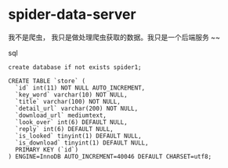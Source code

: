 # spider-data-server

我不是爬虫， 我只是做处理爬虫获取的数据。我只是一个后端服务 ~~


sql                 
```mysql
create database if not exists spider1;

CREATE TABLE `store` (
  `id` int(11) NOT NULL AUTO_INCREMENT,
  `key_word` varchar(10) NOT NULL,
  `title` varchar(100) NOT NULL,
  `detail_url` varchar(200) NOT NULL,
  `download_url` mediumtext,
  `look_over` int(6) DEFAULT NULL,
  `reply` int(6) DEFAULT NULL,
  `is_looked` tinyint(1) DEFAULT NULL,
  `is_download` tinyint(1) DEFAULT NULL,
  PRIMARY KEY (`id`)
) ENGINE=InnoDB AUTO_INCREMENT=40046 DEFAULT CHARSET=utf8;
```

